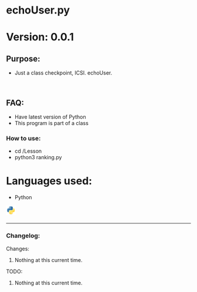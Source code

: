 # echoUser.py
# Version: 0.0.1

## Purpose:

- Just a class checkpoint, ICSI. echoUser.
<br />

## FAQ:
- Have latest version of Python
- This program is part of a class

### How to use:
- cd /Lesson
- python3 ranking.py

# Languages used:
- Python
<img align="left" alt="Python" width="26px" src="https://raw.githubusercontent.com/devicons/devicon/master/icons/python/python-original.svg" style="padding-right:10px;" />

<br />
<br />

---

### Changelog:
Changes:
1. Nothing at this current time.

TODO:
1. Nothing at this current time.